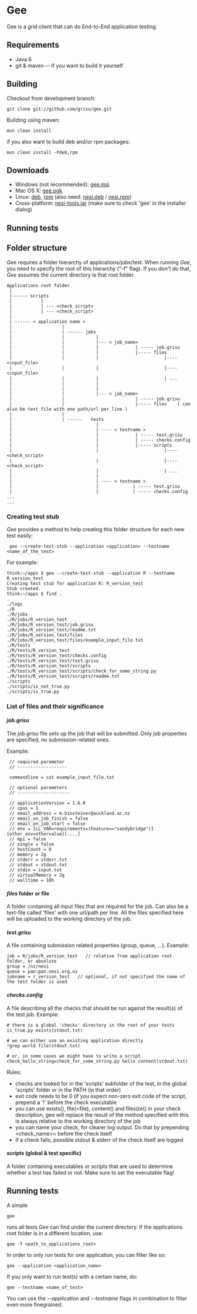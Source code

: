 Gee
===

Gee is a grid client that can do End-to-End application testing. 

Requirements
--------------------

 * Java 6 
 * git & maven -- if you want to build it yourself
 
Building
------------

Checkout from development branch:

    git clone git://github.com/grisu/gee.git
	
Building using maven:

    mvn clean install
	
if you also want to build deb and/or rpm packages:

    mvn clean install -Pdeb,rpm

Downloads
----------------

 * Windows (not recommended): [gee.msi](http://code.ceres.auckland.ac.nz/stable-downloads/gee/gee.msi)
 * Mac OS X: [gee.pgk](http://code.ceres.auckland.ac.nz/stable-downloads/gee/gee.pkg)
 * Linux: [deb](http://code.ceres.auckland.ac.nz/stable-downloads/gee/gee.deb), [rpm](http://code.ceres.auckland.ac.nz/stable-downloads/gee/gee.rpm) (also need: [nesi.deb](http://code.ceres.auckland.ac.nz/stable-downloads/nesi/nesi.deb) / [nesi.rpm](http://code.ceres.auckland.ac.nz/stable-downloads/nesi/nesi.rpm))
 * Cross-platform: [nesi-tools.jar](http://code.ceres.auckland.ac.nz/downloads/nesi/nesi-tools.jar)  (make sure to check 'gee' in the installer dialog)

Running tests
--------------------

## Folder structure

_Gee_ requires a folder hierarchy of applications/jobs/test. When running _Gee_, you need to specify the root of this hierarchy ("-f" flag). If you don't do that, _Gee_ assumes the current directory is that root folder. 

    Applications root folder
	 |
	 |------ scripts
	 |           |
	 |           | --- <check_script>
	 |           | --- <check_script>
	 |
	 | ------ < application name >
	 |                   |
	 |                   | ------ jobs
	 |                   |            | 
	 |                   |            |--- < job_name>
	 |                   |            |              | ----- job.grisu
 	 |                   |            |              |----- files	 
	 |                   |            |                         |---- <input_file>
	 |                   |            |                         |---- <input_file>
	 |                   |            |                         | ...
	 |                   |            |
	 |                   |            | 
	 |                   |            |--- < job_name>
	 |                   |                           | ----- job.grisu
 	 |                   |                           |----- files	 ( can also be text file with one path/url per line )
	 |                   |
	 |                   | ------   tests
	 |                                |
	 |                                | ---- < testname >
	 |                                |              | ----- test.grisu
	 |                                |              | ----- checks.config
	 |                                |              |----- scripts	 
	 |                                |                         |---- <check_script>	 
	 |                                |                         |---- <check_script>	 	 
	 |                                |                         | ...
	 |                                |	 
 	 |                                | ---- < testname >
	 |                                |             | ----- test.grisu
	 |                                |             | ----- checks.config
    ...
	...

### Creating test stub

_Gee_  provides a method to help creating this folder structure for each new test easily:

     gee --create-test-stub --application <application> --testname <name_of_the_test>

For example:

    think:~/apps $ gee --create-test-stub --application R --testname R_version_test
    Creating test stub for application R: R_version_test
    Stub created.
    think:~/apps $ find .
    .
    ./logs
    ./R
    ./R/jobs
    ./R/jobs/R_version_test
    ./R/jobs/R_version_test/job.grisu
    ./R/jobs/R_version_test/readme.txt
    ./R/jobs/R_version_test/files
    ./R/jobs/R_version_test/files/example_input_file.txt
    ./R/tests
    ./R/tests/R_version_test
    ./R/tests/R_version_test/checks.config
    ./R/tests/R_version_test/test.grisu
    ./R/tests/R_version_test/scripts
    ./R/tests/R_version_test/scripts/check_for_some_string.py
    ./R/tests/R_version_test/scripts/readme.txt
    ./scripts
    ./scripts/is_not_true.py
    ./scripts/is_true.py

### List of files and their significance

#### _job.grisu_

The _job.grisu_ file sets up the job that will be submitted. Only job properties are specified, no submission-related ones. 

Example:

     // required parameter
     // -------------------
    
     commandline = cat example_input_file.txt
    
     // optional parameters
     // --------------------
    
     // applicationVersion = 1.6.0
     // cpus = 1
     // email_address = m.binsteiner@auckland.ac.nz
     // email_on_job_finish = false
     // email_on_job_start = false
     // env = [LL_VAR=requirements=(Feature=="sandybridge")][other_env=othervalue][....]
     // mpi = false
     // single = false
     // hostCount = 0
     // memory = 2g
     // stderr = stderr.txt
     // stdout = stdout.txt
     // stdin = input.txt
     // virtualMemory = 2g
     // walltime = 10h

#### _files_ folder or file

A folder containing all input files that are required for the job. Can also be a text-file called 'files' with one url/path per line. All the files specified here will be uploaded to the working directory of the job.

#### _test.grisu_

A file containing submission related properties (group, queue, ...). Example:

    job = R/jobs/R_version_test   // relative from application root folder, or absolute
    group = /nz/nesi
    queue = pan:pan.nesi.org.nz
	jobname = r_version_test   // optional, if not specified the name of the test folder is used

#### _checks.config_

A file describing all the checks that should be run against the result(s) of the test job. Example:

    # there is a global 'checks' directory in the root of your tests
    is_true.py exists(stdout.txt)

    # we can either use an existing application directly
    !grep world file(stdout.txt)

    # or, in some cases we might have to write a script
    check_hello_string=check_for_some_string.py hello content(stdout.txt)

Rules:
 * checks are looked for in the 'scripts'  subfolder of the test, in the global 'scripts' folder or in the PATH (in that order)
 * exit code needs to be 0 (if you expect non-zero exit code of the script, prepend a '!' before the check executable
 * you can use exists(<file>), file(<file), content(<file>) and filesize(<file>) in your check description, gee will replace the result of the method specified with this. <file> is always relative to the working directory of the job
 * you can name your check, for clearer log output. Do that by prepending <check_name>= before the check itself
 * if a check fails, possible stdout & stderr of the check itself are logged

#### _scripts_ (global & test specific)

A folder containing executables or scripts that are used to determine whether a test has failed or not. Make sure to set the executable flag!

## Running tests

A simple

    gee
	
runs all tests _Gee_ can find under the current directory. If the applications root folder is in a different location, use:

    gee -f <path_to_applications_root>
	
In order to only run tests for one application, you can filter like so:

    gee --application <application_name>
	
If you only want to run test(s) with a certain name, do:

    gee --testname <name_of_test>
	
You can use the _--application_ and _--testname_ flags in combination to filter even more finegrained.


